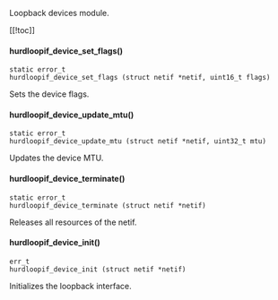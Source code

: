 Loopback devices module.

[[!toc]]

#### hurdloopif_device_set_flags() ####

    static error_t
    hurdloopif_device_set_flags (struct netif *netif, uint16_t flags)

Sets the device flags.

#### hurdloopif_device_update_mtu() ####

    static error_t
    hurdloopif_device_update_mtu (struct netif *netif, uint32_t mtu)

Updates the device MTU.

#### hurdloopif_device_terminate() ####

    static error_t
    hurdloopif_device_terminate (struct netif *netif)

Releases all resources of the netif.

#### hurdloopif_device_init() ####

    err_t
    hurdloopif_device_init (struct netif *netif)

Initializes the loopback interface.
